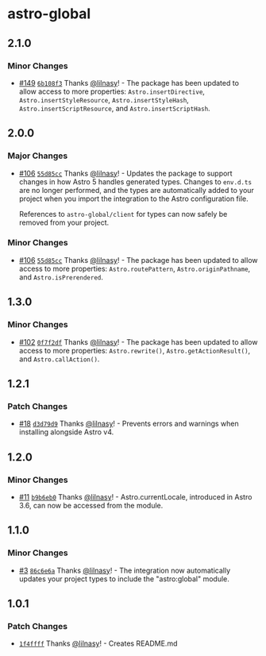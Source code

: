 # astro-global

## 2.1.0

### Minor Changes

- [#149](https://github.com/lilnasy/gratelets/pull/149) [`6b108f3`](https://github.com/lilnasy/gratelets/commit/6b108f36bf7207ccc53035efc0ec9f1e6c044b3a) Thanks [@lilnasy](https://github.com/lilnasy)! - The package has been updated to allow access to more properties: `Astro.insertDirective`, `Astro.insertStyleResource`, `Astro.insertStyleHash`, `Astro.insertScriptResource`, and `Astro.insertScriptHash`.

## 2.0.0

### Major Changes

- [#106](https://github.com/lilnasy/gratelets/pull/106) [`55d85cc`](https://github.com/lilnasy/gratelets/commit/55d85cc9ad4272636e282cc9ba151c702d2beddf) Thanks [@lilnasy](https://github.com/lilnasy)! - Updates the package to support changes in how Astro 5 handles generated types. Changes to `env.d.ts` are no longer performed, and the types are automatically added to your project when you import the integration to the Astro configuration file.

  References to `astro-global/client` for types can now safely be removed from your project.

### Minor Changes

- [#106](https://github.com/lilnasy/gratelets/pull/106) [`55d85cc`](https://github.com/lilnasy/gratelets/commit/55d85cc9ad4272636e282cc9ba151c702d2beddf) Thanks [@lilnasy](https://github.com/lilnasy)! - The package has been updated to allow access to more properties: `Astro.routePattern`, `Astro.originPathname`, and `Astro.isPrerendered`.

## 1.3.0

### Minor Changes

- [#102](https://github.com/lilnasy/gratelets/pull/102) [`0f7f2df`](https://github.com/lilnasy/gratelets/commit/0f7f2dfa23e6f7f97370c09699c77ebb7468ac52) Thanks [@lilnasy](https://github.com/lilnasy)! - The package has been updated to allow access to more properties: `Astro.rewrite()`, `Astro.getActionResult()`, and `Astro.callAction()`.

## 1.2.1

### Patch Changes

- [#18](https://github.com/lilnasy/gratelets/pull/18) [`d3d79d9`](https://github.com/lilnasy/gratelets/commit/d3d79d9cee8b501f81b9105ede6cb0551a91b505) Thanks [@lilnasy](https://github.com/lilnasy)! - Prevents errors and warnings when installing alongside Astro v4.

## 1.2.0

### Minor Changes

- [#11](https://github.com/lilnasy/gratelets/pull/11) [`b9b6eb0`](https://github.com/lilnasy/gratelets/commit/b9b6eb08e02e47cf0538267354718d3c4532b0b2) Thanks [@lilnasy](https://github.com/lilnasy)! - Astro.currentLocale, introduced in Astro 3.6, can now be accessed from the module.

## 1.1.0

### Minor Changes

- [#3](https://github.com/lilnasy/gratelets/pull/3) [`86c6e6a`](https://github.com/lilnasy/gratelets/commit/86c6e6ac64ee789caa6633868d830719fab2fa1a) Thanks [@lilnasy](https://github.com/lilnasy)! - The integration now automatically updates your project types to include the "astro:global" module.

## 1.0.1

### Patch Changes

- [`1f4ffff`](https://github.com/lilnasy/gratelets/commit/1f4ffff33303daa06cd8d829aa06d9440e539b1d) Thanks [@lilnasy](https://github.com/lilnasy)! - Creates README.md
